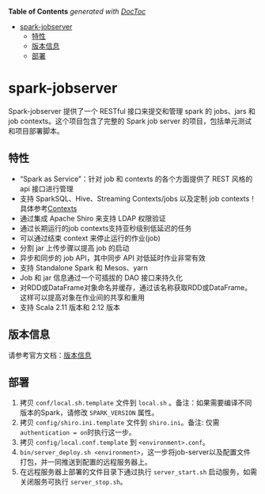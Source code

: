 <!-- START doctoc generated TOC please keep comment here to allow auto update -->
<!-- DON'T EDIT THIS SECTION, INSTEAD RE-RUN doctoc TO UPDATE -->
**Table of Contents**  *generated with [DocToc](https://github.com/thlorenz/doctoc)*

- [spark-jobserver](#spark-jobserver)
  - [特性](#%E7%89%B9%E6%80%A7)
  - [版本信息](#%E7%89%88%E6%9C%AC%E4%BF%A1%E6%81%AF)
  - [部署](#%E9%83%A8%E7%BD%B2)

<!-- END doctoc generated TOC please keep comment here to allow auto update -->

spark-jobserver
===

Spark-jobserver 提供了一个 RESTful 接口来提交和管理 spark 的 jobs、jars 和 job contexts。这个项目包含了完整的 Spark job server 的项目，包括单元测试和项目部署脚本。

## 特性

- “Spark as Service”：针对 job 和 contexts 的各个方面提供了 REST 风格的 api 接口进行管理
- 支持 SparkSQL、Hive、Streaming Contexts/jobs 以及定制 job contexts！具体参考[Contexts](doc/contexts.md)
- 通过集成 Apache Shiro 来支持 LDAP 权限验证
- 通过长期运行的job contexts支持亚秒级别低延迟的任务
- 可以通过结束 context 来停止运行的作业(job)
- 分割 jar 上传步骤以提高 job 的启动
- 异步和同步的 job API，其中同步 API 对低延时作业非常有效
- 支持 Standalone Spark 和 Mesos、yarn
- Job 和 jar 信息通过一个可插拔的 DAO 接口来持久化
- 对RDD或DataFrame对象命名并缓存，通过该名称获取RDD或DataFrame。这样可以提高对象在作业间的共享和重用
- 支持 Scala 2.11 版本和 2.12 版本

## 版本信息

请参考官方文档：[版本信息](https://github.com/spark-jobserver/spark-jobserver#version-information)

## 部署

1. 拷贝 `conf/local.sh.template` 文件到 `local.sh` 。备注：如果需要编译不同版本的Spark，请修改 `SPARK_VERSION` 属性。
2. 拷贝 `config/shiro.ini.template` 文件到 `shiro.ini`。备注: 仅需 `authentication = on`时执行这一步。
3. 拷贝 `config/local.conf.template` 到 `<environment>.conf`。
4. `bin/server_deploy.sh <environment>`，这一步将job-server以及配置文件打包，并一同推送到配置的远程服务器上。
5. 在远程服务器上部署的文件目录下通过执行 `server_start.sh` 启动服务，如需关闭服务可执行 `server_stop.sh`。
